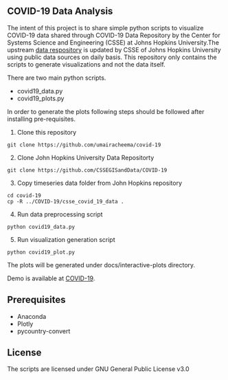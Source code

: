 ## COVID-19 Data Analysis

The intent of this project is to share simple python scripts to visualize COVID-19 data shared through COVID-19 Data Repository by the Center for Systems Science and Engineering (CSSE) at Johns Hopkins University.The upstream [data respository](https://github.com/CSSEGISandData/COVID-19) is updated by CSSE of Johns Hopkins University using public data sources on daily basis. This repository only contains the scripts to generate visualizations and not the data itself.

There are two main python scripts.
- covid19_data.py
- covid19_plots.py

In order to generate the plots following steps should be followed after installing pre-requisites.

1. Clone this repository
```
git clone https://github.com/umairacheema/covid-19
```
2. Clone John Hopkins University Data Repositorty
```
git clone https://github.com/CSSEGISandData/COVID-19
```
3. Copy timeseries data folder from John Hopkins repository
```
cd covid-19
cp -R ../COVID-19/csse_covid_19_data .
```
4. Run data preprocessing script
```
python covid19_data.py
```
5. Run visualization generation script
```
python covid19_plot.py
```

The plots will be generated under docs/interactive-plots directory.

 Demo is available at [COVID-19](https://umairacheema.github.io/covid-19).

## Prerequisites
- Anaconda
- Plotly
- pycountry-convert

## License
The scripts are licensed under GNU General Public License v3.0
